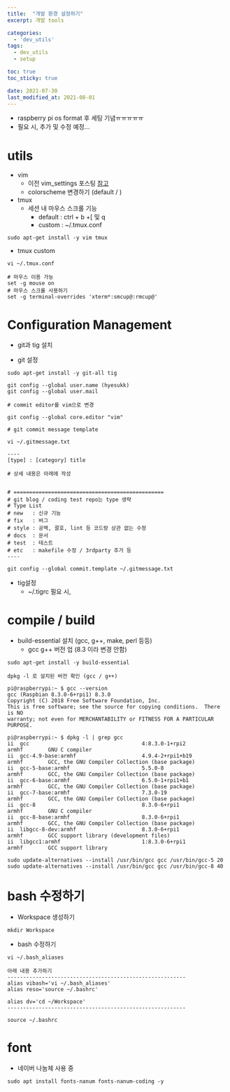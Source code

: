 ```yaml
---
title:  "개발 환경 설정하기"
excerpt: 개발 tools

categories:
  - 'dev_utils'
tags:
  - dev_utils  
  - setup

toc: true
toc_sticky: true

date: 2021-07-30
last_modified_at: 2021-08-01
---
```


* raspberry pi os format 후 세팅 기념ㅠㅠㅠㅠㅠ
* 필요 시, 추가 및 수정 예정...

# utils 

* vim
    + 이전 vim_settings 포스팅 [참고](https://hyesukk.github.io/dev_utils/vim_settings/)
    + colorscheme 변경하기 (default / )
* tmux
    + 세션 내 마우스 스크롤 기능
        - default : ctrl + b +[ 및 q
        - custom : ~/.tmux.conf

```
sudo apt-get install -y vim tmux
```

* tmux custom

```
vi ~/.tmux.conf

# 마우스 이용 가능
set -g mouse on
# 마우스 스크롤 사용하기
set -g terminal-overrides 'xterm*:smcup@:rmcup@'
```

# Configuration Management

* git과 tig 설치

* git 설정

```
sudo apt-get install -y git-all tig

git config --global user.name (hyesukk)
git config --global user.mail

# commit editor를 vim으로 변경

git config --global core.editor "vim"

# git commit message template

vi ~/.gitmessage.txt

----
[type] : [category] title

# 상세 내용은 아래에 작성


# ================================================
# git blog / coding test repo는 type 생략
# Type List
# new   : 신규 기능
# fix   : 버그
# style : 공백, 괄호, lint 등 코드랑 상관 없는 수정
# docs  : 문서
# test  : 테스트
# etc   : makefile 수정 / 3rdparty 추가 등
----

git config --global commit.template ~/.gitmessage.txt

```

* tig설정
    + ~/.tigrc 필요 시, 

# compile / build

* build-essential 설치 (gcc, g++, make, perl 등등)
    + gcc g++ 버전 업 (8.3 이라 변경 안함)

```
sudo apt-get install -y build-essential

dpkg -l 로 설치된 버전 확인 (gcc / g++)

pi@raspberrypi:~ $ gcc --version
gcc (Raspbian 8.3.0-6+rpi1) 8.3.0
Copyright (C) 2018 Free Software Foundation, Inc.
This is free software; see the source for copying conditions.  There is NO
warranty; not even for MERCHANTABILITY or FITNESS FOR A PARTICULAR PURPOSE.

pi@raspberrypi:~ $ dpkg -l | grep gcc
ii  gcc                                    4:8.3.0-1+rpi2                          armhf        GNU C compiler
ii  gcc-4.9-base:armhf                     4.9.4-2+rpi1+b19                        armhf        GCC, the GNU Compiler Collection (base package)
ii  gcc-5-base:armhf                       5.5.0-8                                 armhf        GCC, the GNU Compiler Collection (base package)
ii  gcc-6-base:armhf                       6.5.0-1+rpi1+b1                         armhf        GCC, the GNU Compiler Collection (base package)
ii  gcc-7-base:armhf                       7.3.0-19                                armhf        GCC, the GNU Compiler Collection (base package)
ii  gcc-8                                  8.3.0-6+rpi1                            armhf        GNU C compiler
ii  gcc-8-base:armhf                       8.3.0-6+rpi1                            armhf        GCC, the GNU Compiler Collection (base package)
ii  libgcc-8-dev:armhf                     8.3.0-6+rpi1                            armhf        GCC support library (development files)
ii  libgcc1:armhf                          1:8.3.0-6+rpi1                          armhf        GCC support library

sudo update-alternatives --install /usr/bin/gcc gcc /usr/bin/gcc-5 20 
sudo update-alternatives --install /usr/bin/gcc gcc /usr/bin/gcc-8 40
```


# bash 수정하기

* Workspace 생성하기

```
mkdir Workspace
```

* bash 수정하기

```
vi ~/.bash_aliases

아래 내용 추가하기
---------------------------------------------------------
alias vibash='vi ~/.bash_aliases'
alias reso='source ~/.bashrc'

alias dv='cd ~/Workspace'
---------------------------------------------------------

source ~/.bashrc
```

# font

* 네이버 나눔체 사용 중

```
sudo apt install fonts-nanum fonts-nanum-coding -y
```
